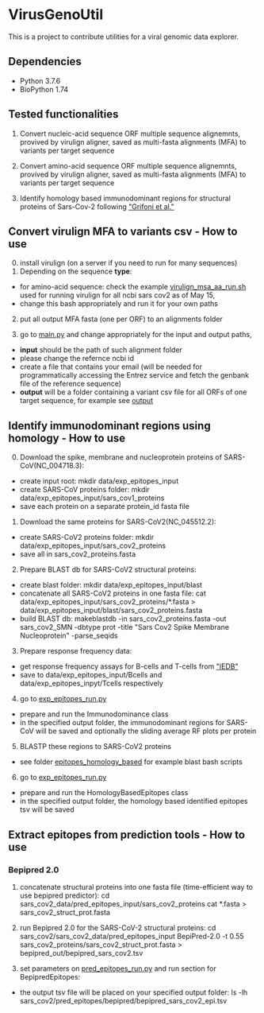 # VirusGenoUtil
This is a project to contribute utilities for a viral genomic data explorer.

## Dependencies
* Python 3.7.6
* BioPython 1.74

## Tested functionalities
1. Convert nucleic-acid sequence ORF multiple sequence alignemnts, provived by virulign aligner, saved as multi-fasta alignments (MFA) to variants per target sequence

2. Convert amino-acid sequence ORF multiple sequence alignemnts, provived by virulign aligner, saved as multi-fasta alignments (MFA) to variants per target sequence

3. Identify homology based immunodominant regions for structural proteins of Sars-Cov-2 following ["Grifoni et al."](https://www.cell.com/cell-host-microbe/fulltext/S1931-3128(20)30166-9)

## Convert virulign MFA to variants csv - How to use
0. install virulign (on a server if you need to run for many sequences)
1. Depending on the sequence **type**:
* for amino-acid sequence:
  check the example [virulign_msa_aa_run.sh](bash/virulign_msa_aa_run.sh) used for running virulign for all ncbi sars cov2 as of May 15, 
* change this bash appropriately and run it for your own paths

2. put all output MFA fasta (one per ORF) to an alignments folder

3. go to [main.py](code/main.py) and change appropriately for the input and output paths,
* **input** should be the path of such alignment folder
* please change the refernce ncbi id
* create a file that contains your email (will be needed for programmatically accessing the Entrez service and fetch the genbank file of the reference sequence)
* **output** will be a folder containing a variant csv file for all ORFs of one target sequence, for example see [output](test/output/test_variants/)

## Identify immunodominant regions using homology - How to use
0. Download the spike, membrane and nucleoprotein proteins of SARS-CoV(NC\_004718.3):
* create input root:
  mkdir data/exp\_epitopes\_input
* create SARS-CoV proteins folder:
  mkdir data/exp\_epitopes\_input/sars\_cov1\_proteins
* save each protein on a separate protein\_id fasta file

1. Download the same proteins for SARS-CoV2(NC\_045512.2):
* create SARS-CoV2 proteins folder:
  mkdir data/exp\_epitopes\_input/sars\_cov2\_proteins
* save all in sars\_cov2\_proteins.fasta

2. Prepare BLAST db for SARS-CoV2 structural proteins:
* create blast folder:
  mkdir data/exp\_epitopes\_input/blast
* concatenate all SARS-CoV2 proteins in one fasta file:
  cat data/exp\_epitopes\_input/sars_cov2\_proteins/*.fasta > data/exp\_epitopes\_input/blast/sars\_cov2\_proteins.fasta
* build BLAST db:
  makeblastdb -in sars\_cov2\_proteins.fasta -out sars\_cov2\_SMN -dbtype prot -title "Sars Cov2 Spike Membrane Nucleoprotein" -parse_seqids

3. Prepare response frequency data:
* get response frequency assays for B-cells and T-cells from ["IEDB"](https://www.iedb.org/home_v3.php)
* save to data/exp\_epitopes\_input/Bcells and data/exp\_epitopes\_inpyt/Tcells respectively

4. go to [exp_epitopes_run.py](code/exp_epitopes_run.py)
* prepare and run the Immunodominance class
* in the specified output folder, the immunodominant regions for SARS-CoV will be saved and optionally the sliding average RF plots per protein

5. BLASTP these regions to SARS-CoV2 proteins
* see folder [epitopes_homology_based](epitopes\_homology\_based) for example blast bash scripts

6. go to [exp_epitopes_run.py](code/exp_epitopes_run.py)
* prepare and run the HomologyBasedEpitopes class
* in the specified output folder, the homology based identified epitopes tsv will be saved

## Extract epitopes from prediction tools - How to use

### Bepipred 2.0
1. concatenate structural proteins into one fasta file (time-efficient way to use bepipred predictor):
cd sars\_cov2\_data/pred\_epitopes\_input/sars\_cov2\_proteins
cat *.fasta > sars_cov2_struct_prot.fasta

2. run Bepipred 2.0 for the SARS-CoV-2 structural proteins:
cd sars\_cov2/sars\_cov2\_data/pred\_epitopes\_input
BepiPred-2.0 -t 0.55 sars\_cov2\_proteins/sars\_cov2\_struct\_prot.fasta > bepipred\_out/bepipred\_sars\_cov2.tsv

3. set parameters on [pred_epitopes_run.py](code/pred_epitopes.py) and run section for BepipredEpitopes:
 * the output tsv file will be placed on your specified output folder:
ls -lh sars\_cov2/pred\_epitopes/bepipred/bepipred\_sars\_cov2\_epi.tsv
